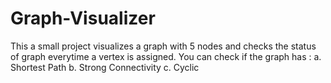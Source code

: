 # Graph-Visualizer

This a small project visualizes a graph with 5 nodes and checks the status of graph everytime a vertex is assigned.
You can check if the graph has :
a. Shortest Path
b. Strong Connectivity
c. Cyclic
